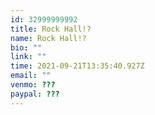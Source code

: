 ```yaml
---
id: 32999999992
title: Rock Hall!?
name: Rock Hall!?
bio: ""
link: ""
time: 2021-09-21T13:35:40.927Z
email: ""
venmo: ???
paypal: ???
---
```


